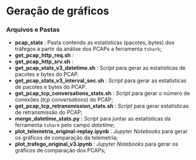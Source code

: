 # Geração de gráficos


### Arquivos e Pastas

- **pcap_stats** : Pasta contendo as estatisticas (pacotes, bytes) dos tráfegos a partir da análise dos PCAPs a ferramenta `tshark`;  
- **get_pcap_http_req.sh** :  
- **get_pcap_http_srv.sh** :  
- **get_pcap_stats_v3_datetime.sh** : _Script_ para gerar as estatísticas de pacotes e bytes do PCAP.
- **get_pcap_stats_v3_interval_sec.sh** : _Script_ para gerar as estatísticas de pacotes e bytes do PCAP.
- **get_pcap_tcp_conversations_stats.sh** : _Script_ para gerar o número de conexões (_tcp conversations_) do PCAP;  
- **get_pcap_tcp_retransmission_stats.sh** : _Script_ para gerar estatísticas de retransmissão do PCAP;  
- **merge_datetime_stats.py** : _Script_ para juntar as estatísticas da ferramenta `tshark` pelo campo _datetime_;  
- **plot_telemetria_original-replay.ipynb** : _Jupyter Notebooks_ para gerar os gráficos de comparação da telemetria;  
- **plot_trafego_original_v3.ipynb** : _Jupyter Notebooks_ para gerar os gráficos de comparação dos PCAPs;  
